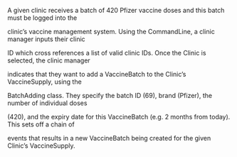 ﻿

A given clinic receives a batch of 420 Pfizer vaccine doses and this batch must be logged into the

clinic’s vaccine management system. Using the CommandLine, a clinic manager inputs their clinic

ID which cross references a list of valid clinic IDs. Once the Clinic is selected, the clinic manager

indicates that they want to add a VaccineBatch to the Clinic’s VaccineSupply, using the

BatchAdding class. They specify the batch ID (69), brand (Pfizer), the number of individual doses

(420), and the expiry date for this VaccineBatch (e.g. 2 months from today). This sets off a chain of

events that results in a new VaccineBatch being created for the given Clinic’s VaccineSupply.

